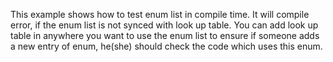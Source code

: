 This example shows how to test enum list in compile time. It will compile error, if the enum list is not synced with look up table. You can add look up table in anywhere you want to use the enum list to ensure if someone adds a new entry of enum, he(she) should check the code which uses this enum.
